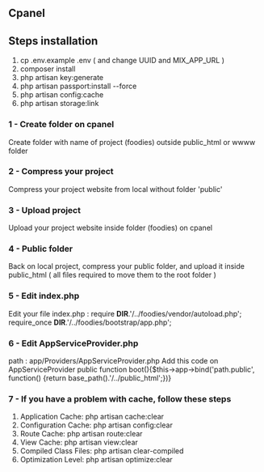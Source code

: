 ## Cpanel

## Steps installation

1. cp .env.example .env ( and change UUID and MIX_APP_URL )
2. composer install
3. php artisan key:generate
4. php artisan passport:install --force
5. php artisan config:cache
6. php artisan storage:link

### 1 - Create folder on cpanel

Create folder with name of project (foodies) outside public_html or wwww folder

### 2 - Compress your project

Compress your project website from local without folder 'public'

### 3 - Upload project

Upload your project website inside folder (foodies) on cpanel

### 4 - Public folder

Back on local project, compress your public folder, and upload it inside public_html ( all files required to move them to the root folder )

### 5 - Edit index.php

Edit your file index.php :
require **DIR**.'/../foodies/vendor/autoload.php';
require_once **DIR**.'/../foodies/bootstrap/app.php';

### 6 - Edit AppServiceProvider.php

path : app/Providers/AppServiceProvider.php
Add this code on AppServiceProvider
public function boot(){$this->app->bind('path.public', function() {return base_path().'/../public_html';})}

### 7 - If you have a problem with cache, follow these steps

1. Application Cache: php artisan cache:clear
2. Configuration Cache: php artisan config:clear
3. Route Cache: php artisan route:clear
4. View Cache: php artisan view:clear
5. Compiled Class Files: php artisan clear-compiled
6. Optimization Level: php artisan optimize:clear
